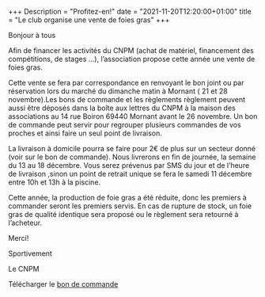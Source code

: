 +++
Description = "Profitez-en!"
date = "2021-11-20T12:20:00+01:00"
title = "Le club organise une vente de foies gras"
+++

Bonjour à tous

Afin de financer les activités du CNPM (achat de matériel, financement
des compétitions, de stages …), l’association
propose cette année une vente de foies gras.

Cette vente se fera par correspondance en renvoyant le bon joint ou par
réservation lors du marché du dimanche matin à Mornant ( 21 et 28
novembre).Les bons de commande et les règlements règlement peuvent aussi
être déposés dans la boîte aux lettres du CNPM à la maison des
associations au 14 rue Boiron 69440 Mornant avant le 26 novembre.
Un bon de commande peut servir pour regrouper plusieurs commandes de vos
proches et ainsi faire un seul point de livraison.

La livraison à domicile pourra se faire pour 2€ de plus sur un secteur
donné (voir sur le bon de commande).
Nous livrerons en fin de journée, la semaine du 13 au 18 décembre. Vous
serez prévenus par SMS du jour et de
l’heure de livraison ,sinon un point de retrait unique se fera le samedi
11 décembre entre 10h et 13h à la piscine.

Cette année, la production de foie gras a été réduite, donc les premiers
à commander seront les premiers servis. En
cas de rupture de stock, un foie gras de qualité identique sera proposé
ou le règlement sera retourné à l’acheteur.

Merci!

Sportivement

Le CNPM

Télécharger le [bon de commande](/pdf/ventefoiegrasdec2021.pdf)
